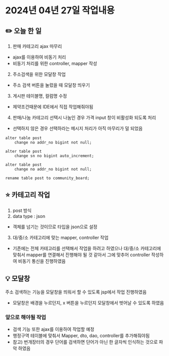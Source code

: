 # 2024년 04년 27일 작업내용

## :pencil2: 오늘 한 일
1. 판매 카테고리 ajax 마무리
- ajax를 이용하여 비동기 처리
- 비동기 처리를 위한 controller, mapper 작성

2. 주소검색을 위한 모달창 작업
- 주소 검색 버튼을 눌렀을 때 모달창 띄우기

3. 게시판 테이블명, 컬럼명 수정
- 제약조건때문에 IDE에서 직접 작업해줘야됨

4. 판매/나눔 카테고리 선택시 나눔인 경우 가격 input 창이 비활성화 되도록 처리
- 선택하지 않은 경우 선택하라는 메시지 처리가 아직 마무리가 덜 되었음

```
alter table post
    change no addr_no bigint not null;

alter table post
    change sn no bigint auto_increment;

alter table post
    change no addr_no bigint not null;

rename table post to community_board;
```

## :star: 카테고리 작업
1. post 방식
2. data type : json
- 객체를 넘기는 것이므로 타입을 json으로 설정
3. 대/중/소 카테고리에 맞는 mapper, controller 작업
- 기존에는 전체 카테고리를 선택해서 작업을 하려고 하였으나
대/중/소 카테고리에 맞춰서 mapper를 연결해서 진행해야 될 것 같아서
그에 맞추어 controller 작성하여 비동기 통신을 진행하였음


## :bulb: 모달창

주소 검색하는 기능을 모달창을 띄워서 할 수 있도록 jsp에서 작업 진행하였음
- 모달창은 배경을 누르던지, x 버튼을 누르던지 모달창에서 벗어날 수 있도록 하였음

### 앞으로 해야될 작업

- 검색 기능 또한 ajax를 이용하여 작업할 예정
- 행정구역 테이블에 맞춰서 Mapper, dto, dao, controller를 추가해줘야됨
- 참고) 번개장터의 경우 단어를 검색하면 단어가 아닌 한 글자씩 인식하는 것으로 파악 하였음

